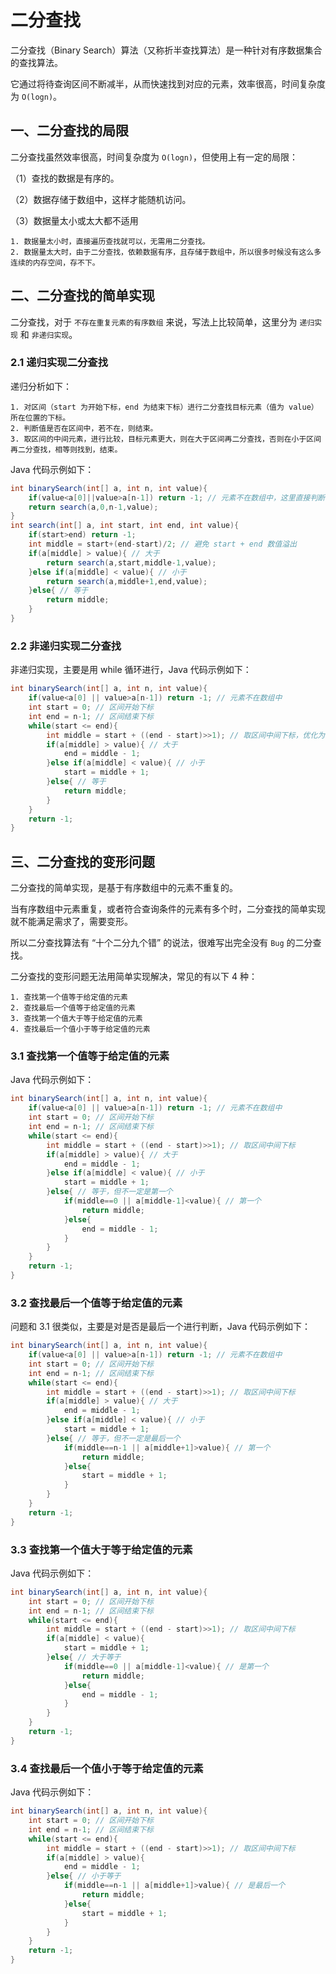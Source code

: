 # 二分查找

二分查找（Binary Search）算法（又称折半查找算法）是一种针对有序数据集合的查找算法。

它通过将待查询区间不断减半，从而快速找到对应的元素，效率很高，时间复杂度为 `O(logn)`。

## 一、二分查找的局限

二分查找虽然效率很高，时间复杂度为 `O(logn)`，但使用上有一定的局限：

（1）查找的数据是有序的。

（2）数据存储于数组中，这样才能随机访问。

（3）数据量太小或太大都不适用

```
1. 数据量太小时，直接遍历查找就可以，无需用二分查找。
2. 数据量太大时，由于二分查找，依赖数据有序，且存储于数组中，所以很多时候没有这么多连续的内存空间，存不下。
```

## 二、二分查找的简单实现

二分查找，对于 `不存在重复元素的有序数组` 来说，写法上比较简单，这里分为 `递归实现` 和 `非递归实现`。

### 2.1 递归实现二分查找

递归分析如下：

```
1. 对区间（start 为开始下标，end 为结束下标）进行二分查找目标元素（值为 value）所在位置的下标。
2. 判断值是否在区间中，若不在，则结束。
3. 取区间的中间元素，进行比较，目标元素更大，则在大于区间再二分查找，否则在小于区间再二分查找，相等则找到，结束。
```

Java 代码示例如下：

```java
int binarySearch(int[] a, int n, int value){
    if(value<a[0]||value>a[n-1]) return -1; // 元素不在数组中，这里直接判断，更为高效
    return search(a,0,n-1,value);
}
int search(int[] a, int start, int end, int value){
    if(start>end) return -1;
    int middle = start+(end-start)/2; // 避免 start + end 数值溢出
    if(a[middle] > value){ // 大于
        return search(a,start,middle-1,value);
    }else if(a[middle] < value){ // 小于
        return search(a,middle+1,end,value);
    }else{ // 等于
        return middle;
    }
}
```

### 2.2 非递归实现二分查找

非递归实现，主要是用 while 循环进行，Java 代码示例如下：

```java
int binarySearch(int[] a, int n, int value){
    if(value<a[0] || value>a[n-1]) return -1; // 元素不在数组中
    int start = 0; // 区间开始下标
    int end = n-1; // 区间结束下标
    while(start <= end){
        int middle = start + ((end - start)>>1); // 取区间中间下标，优化为位运算符（更快），右移一位，也就相当于除以 2
        if(a[middle] > value){ // 大于
            end = middle - 1;
        }else if(a[middle] < value){ // 小于
            start = middle + 1;
        }else{ // 等于
            return middle;
        }
    }
    return -1;
}
```

## 三、二分查找的变形问题

二分查找的简单实现，是基于有序数组中的元素不重复的。

当有序数组中元素重复，或者符合查询条件的元素有多个时，二分查找的简单实现就不能满足需求了，需要变形。

所以二分查找算法有 “十个二分九个错” 的说法，很难写出完全没有 `Bug` 的二分查找。

二分查找的变形问题无法用简单实现解决，常见的有以下 4 种：

```
1. 查找第一个值等于给定值的元素
2. 查找最后一个值等于给定值的元素
3. 查找第一个值大于等于给定值的元素
4. 查找最后一个值小于等于给定值的元素
```

### 3.1 查找第一个值等于给定值的元素

Java 代码示例如下：

```java
int binarySearch(int[] a, int n, int value){
    if(value<a[0] || value>a[n-1]) return -1; // 元素不在数组中
    int start = 0; // 区间开始下标
    int end = n-1; // 区间结束下标
    while(start <= end){
        int middle = start + ((end - start)>>1); // 取区间中间下标
        if(a[middle] > value){ // 大于
            end = middle - 1;
        }else if(a[middle] < value){ // 小于
            start = middle + 1;
        }else{ // 等于，但不一定是第一个
            if(middle==0 || a[middle-1]<value){ // 第一个
                return middle;
            }else{
                end = middle - 1;
            }
        }
    }
    return -1;
}
```

### 3.2 查找最后一个值等于给定值的元素

问题和 3.1 很类似，主要是对是否是最后一个进行判断，Java 代码示例如下：

```java
int binarySearch(int[] a, int n, int value){
    if(value<a[0] || value>a[n-1]) return -1; // 元素不在数组中
    int start = 0; // 区间开始下标
    int end = n-1; // 区间结束下标
    while(start <= end){
        int middle = start + ((end - start)>>1); // 取区间中间下标
        if(a[middle] > value){ // 大于
            end = middle - 1;
        }else if(a[middle] < value){ // 小于
            start = middle + 1;
        }else{ // 等于，但不一定是最后一个
            if(middle==n-1 || a[middle+1]>value){ // 第一个
                return middle;
            }else{
                start = middle + 1;
            }
        }
    }
    return -1;
}
```

### 3.3 查找第一个值大于等于给定值的元素

Java 代码示例如下：

```java
int binarySearch(int[] a, int n, int value){
    int start = 0; // 区间开始下标
    int end = n-1; // 区间结束下标
    while(start <= end){
        int middle = start + ((end - start)>>1); // 取区间中间下标
        if(a[middle] < value){
            start = middle + 1;
        }else{ // 大于等于
            if(middle==0 || a[middle-1]<value){ // 是第一个
                return middle;
            }else{
                end = middle - 1;
            }
        }
    }
    return -1;
}
```

### 3.4 查找最后一个值小于等于给定值的元素

Java 代码示例如下：

```java
int binarySearch(int[] a, int n, int value){
    int start = 0; // 区间开始下标
    int end = n-1; // 区间结束下标
    while(start <= end){
        int middle = start + ((end - start)>>1); // 取区间中间下标
        if(a[middle] > value){
            end = middle - 1;
        }else{ // 小于等于
            if(middle==n-1 || a[middle+1]>value){ // 是最后一个
                return middle;
            }else{
                start = middle + 1;
            }
        }
    }
    return -1;
}
```